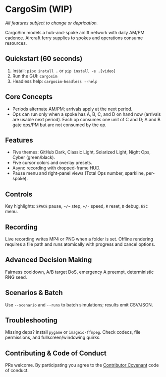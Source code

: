 # CargoSim (WIP)
*All features subject to change or deprication.*

CargoSim models a hub-and-spoke airlift network with daily AM/PM cadence. Aircraft ferry supplies to spokes and operations consume resources.

## Quickstart (60 seconds)
1. Install: `pipx install .` or `pip install -e .[video]`
2. Run the GUI: `cargosim`
3. Headless help: `cargosim-headless --help`

## Core Concepts
- Periods alternate AM/PM; arrivals apply at the next period.
- Ops can run only when a spoke has A, B, C, and D on hand now (arrivals are usable next period). Each op consumes one unit of C and D; A and B gate ops/PM but are not consumed by the op.

## Features
- Five themes: GitHub Dark, Classic Light, Solarized Light, Night Ops, Cyber (green/black).
- Five cursor colors and overlay presets.
- Async recording with dropped-frame HUD.
- Pause menu and right-panel views (Total Ops number, sparkline, per-spoke).

## Controls
Key highlights: `SPACE` pause, `←/→` step, `+/-` speed, `R` reset, `D` debug, `ESC` menu.

## Recording
Live recording writes MP4 or PNG when a folder is set. Offline rendering requires a file path and runs atomically with progress and cancel options.
## Advanced Decision Making
Fairness cooldown, A/B target DoS, emergency A preempt, deterministic RNG seed.

## Scenarios & Batch
Use `--scenario` and `--runs` to batch simulations; results emit CSV/JSON.

## Troubleshooting
Missing deps? install `pygame` or `imageio-ffmpeg`. Check codecs, file permissions, and fullscreen/windowing quirks.
## Contributing & Code of Conduct
PRs welcome. By participating you agree to the [Contributor Covenant](CODE_OF_CONDUCT.md) code of conduct.
